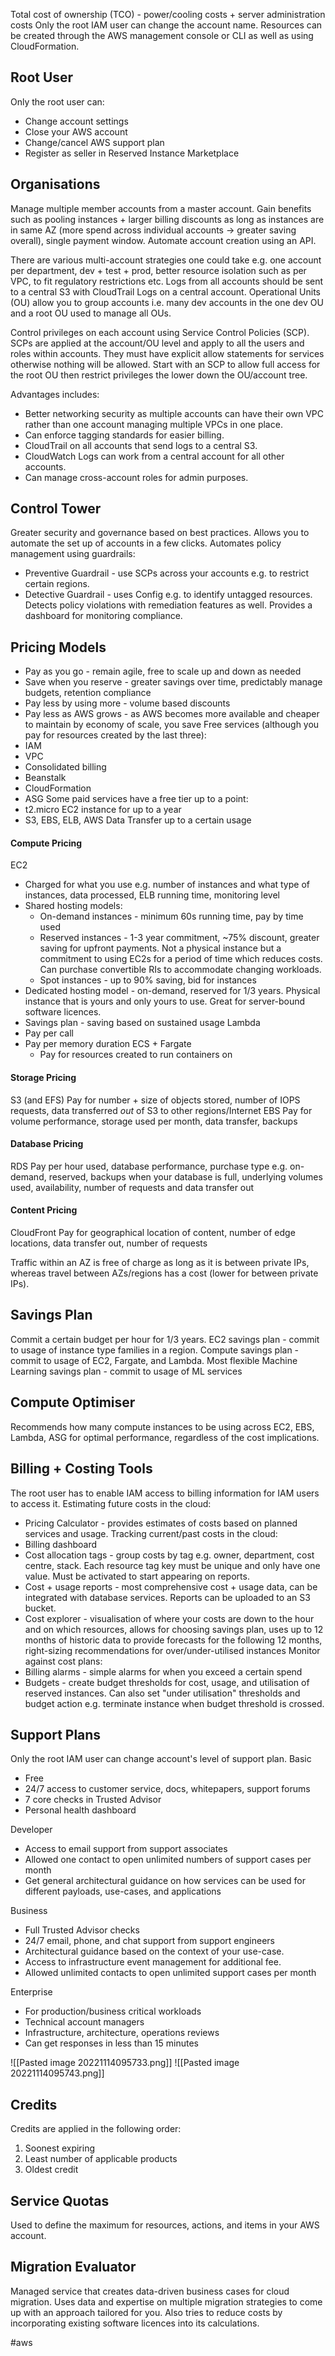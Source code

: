 Total cost of ownership (TCO) - power/cooling costs + server administration costs
Only the root IAM user can change the account name.
Resources can be created through the AWS management console or CLI as well as using CloudFormation.
## Root User
Only the root user can:
- Change account settings
- Close your AWS account
- Change/cancel AWS support plan
- Register as seller in Reserved Instance Marketplace

## Organisations
Manage multiple member accounts from a master account.
Gain benefits such as pooling instances + larger billing discounts as long as instances are in same AZ (more spend across individual accounts -> greater saving overall), single payment window.
Automate account creation using an API.

There are various multi-account strategies one could take e.g. one account per department, dev + test + prod, better resource isolation such as per VPC, to fit regulatory restrictions etc.
Logs from all accounts should be sent to a central S3 with CloudTrail Logs on a central account.
Operational Units (OU) allow you to group accounts i.e. many dev accounts in the one dev OU and a root OU used to manage all OUs.

Control privileges on each account using Service Control Policies (SCP).
SCPs are applied at the account/OU level and apply to all the users and roles within accounts. They must have explicit allow statements for services otherwise nothing will be allowed.
Start with an SCP to allow full access for the root OU then restrict privileges the lower down the OU/account tree.

Advantages includes:
- Better networking security as multiple accounts can have their own VPC rather than one account managing multiple VPCs in one place.
- Can enforce tagging standards for easier billing.
- CloudTrail on all accounts that send logs to a central S3.
- CloudWatch Logs can work from a central account for all other accounts.
- Can manage cross-account roles for admin purposes.

## Control Tower
Greater security and governance based on best practices.
Allows you to automate the set up of accounts in a few clicks.
Automates policy management using guardrails:
- Preventive Guardrail - use SCPs across your accounts e.g. to restrict certain regions.
- Detective Guardrail - uses Config e.g. to identify untagged resources.
Detects policy violations with remediation features as well.
Provides a dashboard for monitoring compliance.

## Pricing Models
- Pay as you go - remain agile, free to scale up and down as needed
- Save when you reserve - greater savings over time, predictably manage budgets, retention compliance
- Pay less by using more - volume based discounts
- Pay less as AWS grows - as AWS becomes more available and cheaper to maintain by economy of scale, you save
Free services (although you pay for resources created by the last three):
- IAM
- VPC
- Consolidated billing
- Beanstalk
- CloudFormation
- ASG
Some paid services have a free tier up to a point:
- t2.micro EC2 instance for up to a year
- S3, EBS, ELB, AWS Data Transfer up to a certain usage

#### Compute Pricing
EC2
- Charged for what you use e.g. number of instances and what type of instances, data processed, ELB running time, monitoring level
- Shared hosting models:
	- On-demand instances - minimum 60s running time, pay by time used
	- Reserved instances - 1-3 year commitment, ~75% discount, greater saving for upfront payments. Not a physical instance but a commitment to using EC2s for a period of time which reduces costs. Can purchase convertible RIs to accommodate changing workloads.
	- Spot instances - up to 90% saving, bid for instances
- Dedicated hosting model - on-demand, reserved for 1/3 years. Physical instance that is yours and only yours to use. Great for server-bound software licences.
- Savings plan - saving based on sustained usage
Lambda
- Pay per call
- Pay per memory duration
ECS + Fargate
	- Pay for resources created to run containers on

#### Storage Pricing
S3 (and EFS)
	Pay for number + size of objects stored, number of IOPS requests, data transferred *out* of S3 to other regions/Internet
EBS
	Pay for volume performance, storage used per month, data transfer, backups

#### Database Pricing
RDS
	Pay per hour used, database performance, purchase type e.g. on-demand, reserved, backups when your database is full, underlying volumes used, availability, number of requests and data transfer out

#### Content Pricing
CloudFront
	Pay for geographical location of content, number of edge locations, data transfer out, number of requests

Traffic within an AZ is free of charge as long as it is between private IPs, whereas travel between AZs/regions has a cost (lower for between private IPs).

## Savings Plan
Commit a certain budget per hour for 1/3 years.
EC2 savings plan - commit to usage of instance type families in a region.
Compute savings plan - commit to usage of EC2, Fargate, and Lambda. Most flexible
Machine Learning savings plan - commit to usage of ML services

## Compute Optimiser
Recommends how many compute instances to be using across EC2, EBS, Lambda, ASG for optimal performance, regardless of the cost implications.

## Billing + Costing Tools
The root user has to enable IAM access to billing information for IAM users to access it.
Estimating future costs in the cloud:
- Pricing Calculator - provides estimates of costs based on planned services and usage.
Tracking current/past costs in the cloud:
- Billing dashboard
- Cost allocation tags - group costs by tag e.g. owner, department, cost centre, stack. Each resource tag key must be unique and only have one value. Must be activated to start appearing on reports.
- Cost + usage reports - most comprehensive cost + usage data, can be integrated with database services. Reports can be uploaded to an S3 bucket.
- Cost explorer - visualisation of where your costs are down to the hour and on which resources, allows for choosing savings plan, uses up to 12 months of historic data to provide forecasts for the following 12 months, right-sizing recommendations for over/under-utilised instances
Monitor against cost plans:
- Billing alarms - simple alarms for when you exceed a certain spend
- Budgets - create budget thresholds for cost, usage, and utilisation of reserved instances. Can also set "under utilisation" thresholds and budget action e.g. terminate instance when budget threshold is crossed.

## Support Plans
Only the root IAM user can change account's level of support plan.
Basic
- Free
- 24/7 access to customer service, docs, whitepapers, support forums
- 7 core checks in Trusted Advisor
- Personal health dashboard

Developer
- Access to email support from support associates
- Allowed one contact to open unlimited numbers of support cases per month
- Get general architectural guidance on how services can be used for different payloads, use-cases, and applications

Business
- Full Trusted Advisor checks
- 24/7 email, phone, and chat support from support engineers
- Architectural guidance based on the context of your use-case.
- Access to infrastructure event management for additional fee.
- Allowed unlimited contacts to open unlimited support cases per month

Enterprise
- For production/business critical workloads
- Technical account managers
- Infrastructure, architecture, operations reviews
- Can get responses in less than 15 minutes

![[Pasted image 20221114095733.png]]
![[Pasted image 20221114095743.png]]

## Credits
Credits are applied in the following order:
1. Soonest expiring
2. Least number of applicable products
3. Oldest credit

## Service Quotas
Used to define the maximum for resources, actions, and items in your AWS account.

## Migration Evaluator
Managed service that creates data-driven business cases for cloud migration.
Uses data and expertise on multiple migration strategies to come up with an approach tailored for you.
Also tries to reduce costs by incorporating existing software licences into its calculations.

#aws